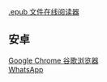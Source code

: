 
  [.epub 文件在线阅读器](https://epub-reader.online/) 
## 安卓
  [Google Chrome 谷歌浏览器](https://www.mediafire.com/file/pl0wj6xeoegaop5/google-chrome-130-0-6723-86.apk/file) <br/>
  [WhatsApp](https://www.whatsapp.com/android)
